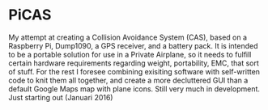 # PiCAS
My attempt at creating a Collision Avoidance System (CAS), based on a Raspberry Pi, Dump1090, a GPS receiver, and a battery pack. It is intended to be a portable solution for use in a Private Airplane, so it needs to fulfill certain hardware requirements regarding weight, portability, EMC, that sort of stuff. For the rest I foresee combining exisiting software with self-written code to knit them all together, and create a more decluttered GUI than a default Google Maps map with plane icons.
Still very much in development. Just starting out (Januari 2016)
